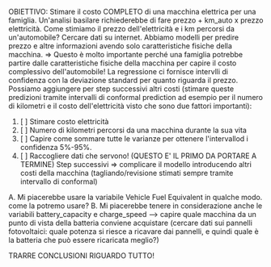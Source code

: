 OBIETTIVO: Stimare il costo COMPLETO di una macchina elettrica per una famiglia. Un'analisi basilare richiederebbe di fare prezzo + km_auto x prezzo elettricità. Come stimiamo il prezzo dell'elettricità e i km percorsi da un'automobile? Cercare dati su internet.
Abbiamo modelli per predire prezzo e altre informazioni avendo solo caratteristiche fisiche della macchina. => Questo è molto importante perché una famiglia potrebbe partire dalle caratteristiche fisiche della macchina per capire il costo complessivo dell'automobile!
La regressione ci fornisce intervlli di confidenza con la deviazione standard per quanto riguarda il prezzo.
Possiamo aggiungere per step successivi altri costi (stimare queste predizioni tramite intervalli di conformal prediction ad esempio per il numero di kilometri e il costo dell'elettricità visto che sono due fattori importanti):
1. [ ] Stimare costo elettricità
2. [ ] Numero di kilometri percorsi da una macchina durante la sua vita
3. [ ] Capire come sommare tutte le varianze per ottenere l'intervallod i confidenza 5%-95%.
4. [ ] Raccogliere dati che servono! (QUESTO E' IL PRIMO DA PORTARE A TERMINE)
Step successivi => complicare il modello introducendo altri costi della macchina (tagliando/revisione stimati sempre tramite intervallo di conformal)


A. Mi piacerebbe usare la variabile Vehicle Fuel Equivalent in qualche modo. come la potremo usare?
B. Mi piacerebbe tenere in considerazione anche le variabili battery_capacity e charge_speed --> capire quale macchina da un punto di vista della batteria conviene acquistare (cercare dati sui pannelli fotovoltaici: quale potenza si riesce a ricavare dai pannelli, e quindi quale è la batteria che può essere ricaricata meglio?)

TRARRE CONCLUSIONI RIGUARDO TUTTO!
